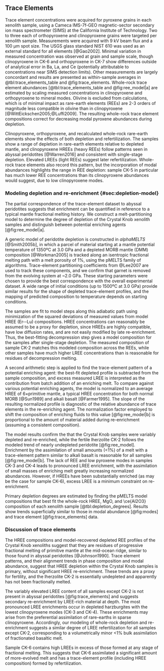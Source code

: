 ## Trace Elements

Trace element concentrations were acquired for pyroxene grains
in each xenolith sample,
using a Cameca IMS-7f-GEO magnetic-sector secondary ion mass
spectrometer (SIMS) at the California Institute of Technology. Two to
three each of orthopyroxene and clinopyroxene grains were targeted per
xenolith sample. Measurements were acquired with 9 kV beam flux and a
100 µm spot size. The USGS glass standard NIST 610 was used as an
external standard for all elements [@Gao2002].
Minimal variation in measured concentration was observed
at grain and sample scale, though clinopyroxene in CK-6 and
orthopyroxene in CK-7 show differences outside of analytical error in
Ba, La, and Ce (potentially attributable to concentrations near SIMS
detection limits). Other measurements are largely concordant and results are
presented as within-sample averages in @tbl:trace_elements_table and
@fig:trace_elements. Whole-rock trace element abundances
[@tbl:trace_elements_table and @fig:ree_model|a] are estimated by scaling
measured concentrations in clinopyroxene and orthopyroxene to mineral modes.
Olivine is excluded from calculations, which is of minimal impact as rare-earth
elements (REEs) are 2-3 orders of magnitude less compatible in olivine than in
clinopyroxene [@WittEickschen2005;@Luffi2009]. The resulting whole-rock trace
element compositions correct for decreasing modal pyroxene abundances during
depletion.

Clinopyroxene, orthopyroxene, and recalculated whole-rock rare-earth elements
show the effects of both depletion and refertilization. The samples show
a range of depletion in rare-earth elements relative to depleted mantle, and
clinopyroxene HREEs (heavy REEs) follow patterns seen in abyssal peridotites
[@Warren2016] and consistent with single-stage depletion. Elevated LREEs (light
REEs) suggest later refertilization. Whole-rock trace elements also record this
pattern, but the incorporation of modal abundances highlights the range in REE
depletion: sample CK-5 in particular has much lower REE concentrations than its
clinopyroxene abundances would suggest, due to low clinopyroxene modes.

<!--[[trace_elements]]-->

### Modeling depletion and re-enrichment {#sec:depletion-model}

The partial correspondence of the trace-element dataset to abyssal peridotites
suggests that enrichment can be quantified in reference to a typical mantle
fractional melting history. We construct a melt-partitioning model to determine
the degree of depletion of the Crystal Knob xenolith samples and distinguish
between potential enriching agents [@fig:ree_model|a].

A generic model of peridotite depletion is constructed in *alphaMELTS*
[@Smith2005b], in which a parcel of material starting at a mantle potential
temperature of 1350ºC at 3.0 GPa and a depleted MORB mantle (DMM) composition
[@Workman2005] is tracked along an isentropic fractional melting path with
a melt porosity of 1%, using the pMELTS family of algorithms. Trace-element
partitioning coefficients from @Lee2007 are used to track these components, and
we confirm that garnet is removed from the evolving system at ~2.0 GPa. These
starting parameters were chosen to provide the best correspondence with the
overall experimental dataset. A wide range of initial conditions (up to 1500ºC
at 3.0 GPa) provide similar results for the shape of depleted trace-element
profiles, and the mapping of predicted composition to temperature depends on
starting conditions.

The samples are fit to model steps along this adiabatic
path using minimization of the squared deviations of measured values from model
HREE (Er--Lu) compositions. HREE concentrations can reasonably be assumed to be
a proxy for depletion, since HREEs are highly compatible, have low diffusion
rates, and are not easily modified by late re-enrichment. Thus, the
best-fitting decompression step gives a model composition for the samples after
single-stage depletion. The measured composition of sample CK-2 matches this
modeled composition across the REEs, while other samples have much higher LREE
concentrations than is reasonable for residues of decompression melting.

A second arithmetic step is applied to find the trace-element pattern of
a potential enriching agent: the best-fit depleted profile is subtracted from
the sample composition, and excess measured LREE is interpreted as the
contribution from batch addition of an enriching melt. To compare against
various potential enriching agents, the model is normalized to an average
HREE of 6$\times$primitive mantle, a typical HREE concentration for both normal
MORB [@Sun1989] and alkali basalt [@Farmer1995]. The slope of the resulting
normalized profile is diagnostic of the relative abundance of trace elements in
the re-enriching agent. The normalization factor employed to shift the
composition of enriching fluids to this value [@fig:ree_model|b] is
proportional to the amount of material added during re-enrichment (assuming
a consistent composition).

The model results confirm the that the Crystal Knob samples were variably
depleted and re-enriched, while the fertile lherzolite CK-2 follows the modeled
trend of nearly undepleted peridotite [@fig:ree_model]. Enrichment by the
assimilation of small amounts (<1%) of a melt with a trace-element pattern
similar to alkali basalt is reasonable for all samples [@fig:ree_model|b]. The
lack of REE and low pyroxene modes in samples CK-3 and CK-4 leads to pronounced
LREE enrichment, with the assimilation of small masses of enriching melt
greatly increasing normalized abundances. However, if HREEs have been
substantially enriched (as may be the case for sample CK-6), excess LREE is
a minimum constraint on re-enrichment.

Primary depletion degrees are estimated by finding
the pMELTS model compositions that best fit the whole-rock HREE, MgO, and
\ce{Al2O3} composition of each xenolith sample [@tbl:depletion_degrees].
Results show trends superficially similar to those in modal abundance
[@fig:modes] and trace element [@fig:trace_elements] data.

<!--[[ree_model]]-->
<!--[[ree_trends]]-->

<!--[[depletion_degrees]]-->

### Discussion of trace elements

The HREE compositions and model-recovered depleted REE profiles of the Crystal
Knob xenoliths suggest that they are residues of progressive fractional melting
of primitive mantle at the mid-ocean ridge, similar to those found in abyssal
peridotites [@Johnson1990]. Trace element patterns, and their alignment trends
in phase composition and modal abundance, suggest that HREE depletion within
the Crystal Knob samples is primary, without significant HREE re-enrichment.
These trends are a proxy for fertility, and the lherzolite CK-2 is essentially
undepleted and apparently has not been fractionally melted.

The variably elevated LREE content of all samples except CK-2 is not present in
abyssal peridotites [@fig:trace_elements] and suggests secondary re-enrichment
by LREE-rich material at depth. The most pronounced LREE enrichments occur in
depleted harzburgites with the lowest clinopyroxene modes (CK-3 and CK-4).
These enrichments may arise from the preferential assimilation of rare-earths
in sparse clinopyroxene. Accordingly, our modeling of whole-rock depletion and
re-enrichment suggests a similar degree of LREE refertilization for all samples
except CK-2, corresponding to a volumetrically minor <1% bulk assimilation of
fractionated basaltic melt.

Sample CK-6 contains high LREEs in excess of those formed at any stage of
fractional melting. This suggests that CK-6 assimilated a significant amount of
more-evolved melt and has a trace-element profile (including HREE composition)
formed by refertilization.

